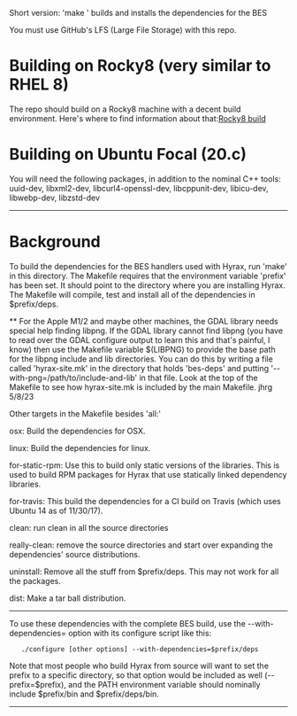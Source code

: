 
Short version: 'make <os>' builds and installs the dependencies for the BES

You must use GitHub's LFS (Large File Storage) with this repo.

# Building on Rocky8 (very similar to RHEL 8)

The repo should build on a Rocky8 machine with a decent build environment.
Here's where to find information about that:[Rocky8 build](https://docs.opendap.org/index.php/Hyrax_GitHub_Source_Build#Configuring_Rocky8)

# Building on Ubuntu Focal (20.c)

You will need the following packages, in addition to the nominal C++ tools:
uuid-dev, libxml2-dev, libcurl4-openssl-dev, libcppunit-dev, libicu-dev,
libwebp-dev, libzstd-dev

----

# Background

To build the dependencies for the BES handlers used
with Hyrax, run 'make' in this directory. The Makefile requires that
the environment variable 'prefix' has been set. It should point to the
directory where you are installing Hyrax. The Makefile will compile,
test and install all of the dependencies in $prefix/deps.

** For the Apple M1/2 and maybe other machines, the GDAL library
needs special help finding libpng. If the GDAL library cannot find
libpng (you have to read over the GDAL configure output to learn
this and that's painful, I know) then use the Makefile variable
$(LIBPNG) to provide the base path for the libpng include and lib
directories. You can do this by writing a file called 'hyrax-site.mk'
in the directory that holds 'bes-deps' and putting
'--with-png=/path/to/include-and-lib' in that file. Look at the
top of the Makefile to see how hyrax-site.mk is included by the
main Makefile. jhrg 5/8/23

Other targets in the Makefile besides 'all:'

osx: Build the dependencies for OSX.

linux: Build the dependencies for linux.

for-static-rpm: Use this to build only static versions of the
libraries. This is used to build RPM packages for Hyrax that use
statically linked dependency libraries.

for-travis: This build the dependencies for a CI build on Travis
(which uses Ubuntu 14 as of 11/30/17).

clean: run clean in all the source directories

really-clean: remove the source directories and start over expanding the
dependencies' source distributions.

uninstall: Remove all the stuff from $prefix/deps. This may not work
for all the packages.

dist: Make a tar ball distribution.

--------------------------------------------------------------------

To use these dependencies with the complete BES build, use the
--with-dependencies= option with its configure script like this:

       ./configure [other options] --with-dependencies=$prefix/deps

Note that most people who build Hyrax from source will want to set the
prefix to a specific directory, so that option would be included as
well (--prefix=$prefix), and the PATH environment variable should
nominally include $prefix/bin and $prefix/deps/bin.

---------------------------------------------------------------------
